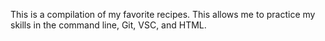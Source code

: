 This is a compilation of my favorite recipes. This allows me to practice my skills in the command line, Git, VSC, and HTML.